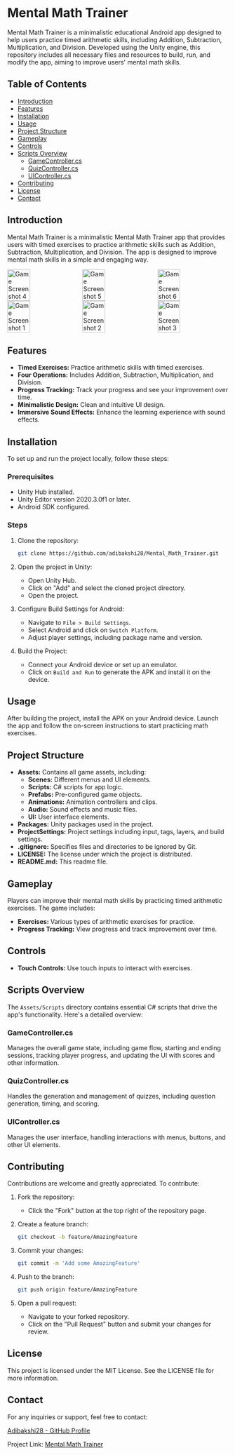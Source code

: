 # Mental Math Trainer

Mental Math Trainer is a minimalistic educational Android app designed to help users practice timed arithmetic skills, including Addition, Subtraction, Multiplication, and Division. Developed using the Unity engine, this repository includes all necessary files and resources to build, run, and modify the app, aiming to improve users' mental math skills.

## Table of Contents
- [Introduction](#introduction)
- [Features](#features)
- [Installation](#installation)
- [Usage](#usage)
- [Project Structure](#project-structure)
- [Gameplay](#gameplay)
- [Controls](#controls)
- [Scripts Overview](#scripts-overview)
  - [GameController.cs](#gamecontrollercs)
  - [QuizController.cs](#quizcontrollercs)
  - [UIController.cs](#uicontrollercs)
- [Contributing](#contributing)
- [License](#license)
- [Contact](#contact)

## Introduction

Mental Math Trainer is a minimalistic Mental Math Trainer app that provides users with timed exercises to practice arithmetic skills such as Addition, Subtraction, Multiplication, and Division. The app is designed to improve mental math skills in a simple and engaging way.


<div style="display: flex; justify-content: space-between;">
  <img src="Assets/Game%20Screenshot/MT%20(4).jpeg" alt="Game Screenshot 4" style="width: 32%;">
  <img src="Assets/Game%20Screenshot/MT%20(5).jpeg" alt="Game Screenshot 5" style="width: 32%;">
  <img src="Assets/Game%20Screenshot/MT%20(6).jpeg" alt="Game Screenshot 6" style="width: 32%;">
</div>


<div style="display: flex; justify-content: space-between;">
  <img src="Assets/Game%20Screenshot/MT%20(1).jpeg" alt="Game Screenshot 1" style="width: 32%;">
  <img src="Assets/Game%20Screenshot/MT%20(2).jpeg" alt="Game Screenshot 2" style="width: 32%;">
  <img src="Assets/Game%20Screenshot/MT%20(3).jpeg" alt="Game Screenshot 3" style="width: 32%;">
</div>

## Features

- **Timed Exercises:** Practice arithmetic skills with timed exercises.
- **Four Operations:** Includes Addition, Subtraction, Multiplication, and Division.
- **Progress Tracking:** Track your progress and see your improvement over time.
- **Minimalistic Design:** Clean and intuitive UI design.
- **Immersive Sound Effects:** Enhance the learning experience with sound effects.

## Installation

To set up and run the project locally, follow these steps:

### Prerequisites

- Unity Hub installed.
- Unity Editor version 2020.3.0f1 or later.
- Android SDK configured.

### Steps

1. Clone the repository:

    ```sh
    git clone https://github.com/adibakshi28/Mental_Math_Trainer.git
    ```

2. Open the project in Unity:
    - Open Unity Hub.
    - Click on "Add" and select the cloned project directory.
    - Open the project.

3. Configure Build Settings for Android:
    - Navigate to `File > Build Settings`.
    - Select Android and click on `Switch Platform`.
    - Adjust player settings, including package name and version.

4. Build the Project:
    - Connect your Android device or set up an emulator.
    - Click on `Build and Run` to generate the APK and install it on the device.

## Usage

After building the project, install the APK on your Android device. Launch the app and follow the on-screen instructions to start practicing math exercises.

## Project Structure

- **Assets:** Contains all game assets, including:
    - **Scenes:** Different menus and UI elements.
    - **Scripts:** C# scripts for app logic.
    - **Prefabs:** Pre-configured game objects.
    - **Animations:** Animation controllers and clips.
    - **Audio:** Sound effects and music files.
    - **UI:** User interface elements.
- **Packages:** Unity packages used in the project.
- **ProjectSettings:** Project settings including input, tags, layers, and build settings.
- **.gitignore:** Specifies files and directories to be ignored by Git.
- **LICENSE:** The license under which the project is distributed.
- **README.md:** This readme file.

## Gameplay

Players can improve their mental math skills by practicing timed arithmetic exercises. The game includes:

- **Exercises:** Various types of arithmetic exercises for practice.
- **Progress Tracking:** View progress and track improvement over time.

## Controls

- **Touch Controls:** Use touch inputs to interact with exercises.

## Scripts Overview

The `Assets/Scripts` directory contains essential C# scripts that drive the app's functionality. Here's a detailed overview:

### GameController.cs

Manages the overall game state, including game flow, starting and ending sessions, tracking player progress, and updating the UI with scores and other information.

### QuizController.cs

Handles the generation and management of quizzes, including question generation, timing, and scoring.

### UIController.cs

Manages the user interface, handling interactions with menus, buttons, and other UI elements.

## Contributing

Contributions are welcome and greatly appreciated. To contribute:

1. Fork the repository:
    - Click the "Fork" button at the top right of the repository page.

2. Create a feature branch:

    ```sh
    git checkout -b feature/AmazingFeature
    ```

3. Commit your changes:

    ```sh
    git commit -m 'Add some AmazingFeature'
    ```

4. Push to the branch:

    ```sh
    git push origin feature/AmazingFeature
    ```

5. Open a pull request:
    - Navigate to your forked repository.
    - Click on the "Pull Request" button and submit your changes for review.

## License

This project is licensed under the MIT License. See the LICENSE file for more information.

## Contact

For any inquiries or support, feel free to contact:

[Adibakshi28 - GitHub Profile](https://github.com/adibakshi28)

Project Link: [Mental Math Trainer](https://github.com/adibakshi28/Mental_Math_Trainer)
